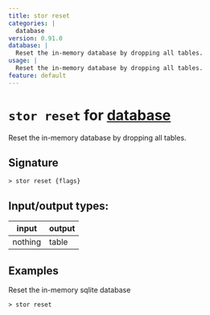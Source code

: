 ```yaml
---
title: stor reset
categories: |
  database
version: 0.91.0
database: |
  Reset the in-memory database by dropping all tables.
usage: |
  Reset the in-memory database by dropping all tables.
feature: default
---
```

<!-- This file is automatically generated. Please edit the command in https://github.com/nushell/nushell instead. -->

# `stor reset` for [database](/commands/categories/database.md)

<div class='command-title'>Reset the in-memory database by dropping all tables.</div>

## Signature

```> stor reset {flags} ```


## Input/output types:

| input   | output |
| ------- | ------ |
| nothing | table  |

## Examples

Reset the in-memory sqlite database
```nu
> stor reset

```
